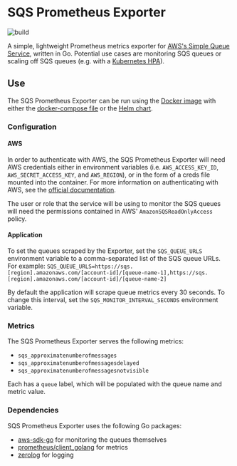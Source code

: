 # SQS Prometheus Exporter

![build](https://github.com/jmriebold/sqs-prometheus-exporter/workflows/Build/badge.svg)

A simple, lightweight Prometheus metrics exporter for [AWS's Simple Queue Service](https://aws.amazon.com/sqs/), written in Go. Potential use cases are monitoring SQS queues or scaling off SQS queues (e.g. with a [Kubernetes HPA](https://kubernetes.io/docs/tasks/run-application/horizontal-pod-autoscale/)).

## Use

The SQS Prometheus Exporter can be run using the [Docker image](https://hub.docker.com/repository/docker/jmriebold/sqs-prometheus-exporter) with either the [docker-compose file](docker-compose.yml) or the [Helm chart](chart).

### Configuration

#### AWS

In order to authenticate with AWS, the SQS Prometheus Exporter will need AWS credentials either in environment variables (i.e. `AWS_ACCESS_KEY_ID`, `AWS_SECRET_ACCESS_KEY`, and `AWS_REGION`), or in the form of a creds file mounted into the container. For more information on authenticating with AWS, see the [official documentation](https://docs.aws.amazon.com/cli/latest/userguide/cli-configure-envvars.html).

The user or role that the service will be using to monitor the SQS queues will need the permissions contained in AWS' `AmazonSQSReadOnlyAccess` policy.

#### Application

To set the queues scraped by the Exporter, set the `SQS_QUEUE_URLS` environment variable to a comma-separated list of the SQS queue URLs. For example: `SQS_QUEUE_URLS=https://sqs.[region].amazonaws.com/[account-id]/[queue-name-1],https://sqs.[region].amazonaws.com/[account-id]/[queue-name-2]`

By default the application will scrape queue metrics every 30 seconds. To change this interval, set the `SQS_MONITOR_INTERVAL_SECONDS` environment variable.

### Metrics

The SQS Prometheus Exporter serves the following metrics:

- `sqs_approximatenumberofmessages`
- `sqs_approximatenumberofmessagesdelayed`
- `sqs_approximatenumberofmessagesnotvisible`

Each has a `queue` label, which will be populated with the queue name and metric value.

### Dependencies

SQS Prometheus Exporter uses the following Go packages:

- [aws-sdk-go](https://github.com/aws/aws-sdk-go) for monitoring the queues themselves
- [prometheus/client_golang](https://github.com/prometheus/client_golang) for metrics
- [zerolog](https://github.com/rs/zerolog) for logging
